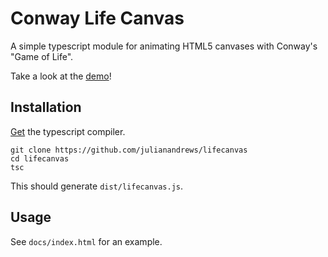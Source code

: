 # Conway Life Canvas

A simple typescript module for animating HTML5 canvases with Conway's "Game
of Life".

Take a look at the [demo](https://julianandrews.github.io/lifecanvas/)!

## Installation

[Get](https://www.typescriptlang.org/index.html#download-links) the
typescript compiler.

```
git clone https://github.com/julianandrews/lifecanvas
cd lifecanvas
tsc
```

This should generate `dist/lifecanvas.js`.

## Usage

See `docs/index.html` for an example.

